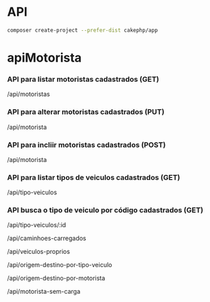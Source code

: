 # API

```bash
composer create-project --prefer-dist cakephp/app
```
# apiMotorista
### API para listar motoristas cadastrados (GET)

/api/motoristas

### API para alterar motoristas cadastrados (PUT)

/api/motorista

### API para incliir motoristas cadastrados (POST)

/api/motorista
    
### API para listar tipos de veiculos cadastrados (GET)    

/api/tipo-veiculos

### API busca o tipo de veiculo por código cadastrados (GET)    

/api/tipo-veiculos/:id
    
/api/caminhoes-carregados

/api/veiculos-proprios

/api/origem-destino-por-tipo-veiculo

/api/origem-destino-por-motorista

/api/motorista-sem-carga
